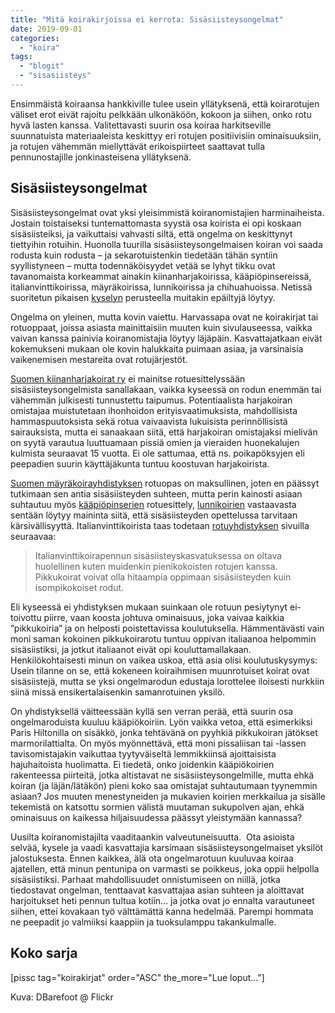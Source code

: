 ```yaml
---
title: "Mitä koirakirjoissa ei kerrota: Sisäsiisteysongelmat"
date: 2019-09-01
categories: 
  - "koira"
tags: 
  - "blogit"
  - "sisasiisteys"
---
```


Ensimmäistä koiraansa hankkiville tulee usein yllätyksenä, että koirarotujen väliset erot eivät rajoitu pelkkään ulkonäköön, kokoon ja siihen, onko rotu hyvä lasten kanssa. Valitettavasti suurin osa koiraa harkitseville suunnatuista materiaaleista keskittyy eri rotujen positiivisiin ominaisuuksiin, ja rotujen vähemmän miellyttävät erikoispiirteet saattavat tulla pennunostajille jonkinasteisena yllätyksenä.

<!--more-->

## Sisäsiisteysongelmat

Sisäsiisteysongelmat ovat yksi yleisimmistä koiranomistajien harminaiheista. Jostain toistaiseksi tuntemattomasta syystä osa koirista ei opi koskaan sisäsiisteiksi, ja vaikuttaisi vahvasti siltä, että ongelma on keskittynyt tiettyihin rotuihin. Huonolla tuurilla sisäsiisteysongelmaisen koiran voi saada rodusta kuin rodusta – ja sekarotuistenkin tiedetään tähän syntiin syyllistyneen – mutta todennäköisyydet vetää se lyhyt tikku ovat tavanomaista korkeammat ainakin kiinanharjakoirissa, kääpiöpinsereissä, italianvinttikoirissa, mäyräkoirissa, lunnikoirissa ja chihuahuoissa. Netissä suoritetun pikaisen [kyselyn](http://www.lemmikkipalstat.net/foorumit/Forum20/HTML/350364.html) perusteella muitakin epäiltyjä löytyy.

Ongelma on yleinen, mutta kovin vaiettu. Harvassapa ovat ne koirakirjat tai rotuoppaat, joissa asiasta mainittaisiin muuten kuin sivulauseessa, vaikka vaivan kanssa painivia koiranomistajia löytyy läjäpäin. Kasvattajatkaan eivät kokemukseni mukaan ole kovin halukkaita puimaan asiaa, ja varsinaisia vaikenemisen mestareita ovat rotujärjestöt.

[Suomen kiinanharjakoirat ry](http://www.kiinanharjakoirat.fi/rotu.html) ei mainitse rotuesittelyssään sisäsiisteysongelmista sanallakaan, vaikka kyseessä on rodun enemmän tai vähemmän julkisesti tunnustettu taipumus. Potentiaalista harjakoiran omistajaa muistutetaan ihonhoidon erityisvaatimuksista, mahdollisista hammaspuutoksista sekä rotua vaivaavista lukuisista perinnöllisistä sairauksista, mutta ei sanaakaan siitä, että harjakoiran omistajaksi mielivän on syytä varautua luuttuamaan pissiä omien ja vieraiden huonekalujen kulmista seuraavat 15 vuotta. Ei ole sattumaa, että ns. poikapöksyjen eli peepadien suurin käyttäjäkunta tuntuu koostuvan harjakoirista.

[Suomen mäyräkoirayhdistyksen](http://www.mayrakoiraliitto.fi/index.php?option=com_content&view=article&id=44:maeyraekoiraliiton-myynnissae-olevat-tuotteet&catid=8:perus-mayrakoiraliitto&Itemid=47) rotuopas on maksullinen, joten en päässyt tutkimaan sen antia sisäsiisteyden suhteen, mutta perin kainosti asiaan suhtautuu myös [kääpiöpinserien](http://www.skpin.com/) rotuesittely, [lunnikoirien](http://www.lunnikoira.fi/rodusta.html) vastaavasta sentään löytyy maininta siitä, että sisäsiisteyden opettelussa tarvitaan kärsivällisyyttä. Italianvinttikoirista taas todetaan [rotuyhdistyksen](http://sic.fi/?page_id=66) sivuilla seuraavaa:

> Italianvinttikoirapennun sisäsiisteyskasvatuksessa on oltava huolellinen kuten muidenkin pienikokoisten rotujen kanssa. Pikkukoirat voivat olla hitaampia oppimaan sisäsiisteyden kuin isompikokoiset rodut.

Eli kyseessä ei yhdistyksen mukaan suinkaan ole rotuun pesiytynyt ei-toivottu piirre, vaan koosta johtuva ominaisuus, joka vaivaa kaikkia ”pikkukoiria” ja on helposti poistettavissa koulutuksella. Hämmentävästi vain moni saman kokoinen pikkukoirarotu tuntuu oppivan italiaanoa helpommin sisäsiistiksi, ja jotkut italiaanot eivät opi kouluttamallakaan. Henkilökohtaisesti minun on vaikea uskoa, että asia olisi koulutuskysymys: Usein tilanne on se, että kokeneen koiraihmisen muunrotuiset koirat ovat sisäsiistejä, mutta se yksi ongelmarodun edustaja lorottelee iloisesti nurkkiin siinä missä ensikertalaisenkin samanrotuinen yksilö.

On yhdistyksellä väitteessään kyllä sen verran perää, että suurin osa ongelmaroduista kuuluu kääpiökoiriin. Lyön vaikka vetoa, että esimerkiksi Paris Hiltonilla on sisäkkö, jonka tehtävänä on pyyhkiä pikkukoiran jätökset marmorilattialta. On myös myönnettävä, että moni pissaliisan tai -lassen tavisomistajakin vaikuttaa tyytyväiseltä lemmikkiinsä ajoittaisista hajuhaitoista huolimatta. Ei tiedetä, onko joidenkin kääpiökoirien rakenteessa piirteitä, jotka altistavat ne sisäsiisteysongelmille, mutta ehkä koiran (ja läjän/lätäkön) pieni koko saa omistajat suhtautumaan tyynemmin asiaan? Jos muuten menestyneiden ja mukavien koirien merkkailua ja sisälle tekemistä on katsottu sormien välistä muutaman sukupolven ajan, ehkä ominaisuus on kaikessa hiljaisuudessa päässyt yleistymään kannassa?

Uusilta koiranomistajilta vaaditaankin valveutuneisuutta.  Ota asioista selvää, kysele ja vaadi kasvattajia karsimaan sisäsiisteysongelmaiset yksilöt jalostuksesta. Ennen kaikkea, älä ota ongelmarotuun kuuluvaa koiraa ajatellen, että minun pentunipa on varmasti se poikkeus, joka oppii helpolla sisäsiistiksi. Parhaat mahdollisuudet onnistumiseen on niillä, jotka tiedostavat ongelman, tenttaavat kasvattajaa asian suhteen ja aloittavat harjoitukset heti pennun tultua kotiin… ja jotka ovat jo ennalta varautuneet siihen, ettei kovakaan työ välttämättä kanna hedelmää. Parempi hommata ne peepadit jo valmiiksi kaappiin ja tuoksulamppu takankulmalle.

## Koko sarja

\[pissc tag="koirakirjat" order="ASC" the\_more="Lue loput..."\]

Kuva: DBarefoot @ Flickr
